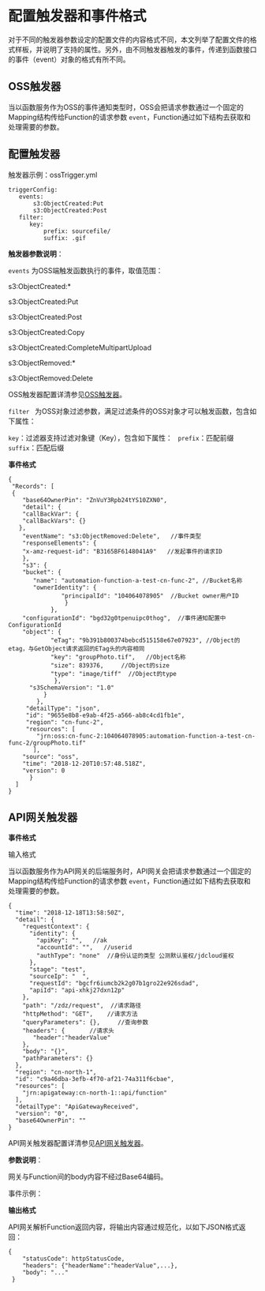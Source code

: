 # 配置触发器和事件格式

对于不同的触发器参数设定的配置文件的内容格式不同，本文列举了配置文件的格式样板，并说明了支持的属性。另外，由不同触发器触发的事件，传递到函数接口的事件（event）对象的格式有所不同。

## OSS触发器

当以函数服务作为OSS的事件通知类型时，OSS会把请求参数通过一个固定的Mapping结构传给Function的请求参数 `event`，Function通过如下结构去获取和处理需要的参数。

## 配置触发器

触发器示例：ossTrigger.yml

```
triggerConfig:
   events:
       s3:ObjectCreated:Put
       s3:ObjectCreated:Post
   filter:
      key:
          prefix: sourcefile/
          suffix: .gif
```
  

**触发器参数说明**：

`events` 为OSS端触发函数执行的事件，取值范围：

s3:ObjectCreated:*

s3:ObjectCreated:Put

s3:ObjectCreated:Post

s3:ObjectCreated:Copy

s3:ObjectCreated:CompleteMultipartUpload

s3:ObjectRemoved:*

s3:ObjectRemoved:Delete

OSS触发器配置详清参见[OSS触发器](eventsourceservice/oss-tirgger.md)。 

 

``filter `` 为OSS对象过滤参数，满足过滤条件的OSS对象才可以触发函数，包含如下属性：

   ``key``：过滤器支持过滤对象键（Key），包含如下属性：
            `` prefix``：匹配前缀
            ``suffix``：匹配后缀

 

**事件格式**


```
{
 "Records": [
 {
    "base64OwnerPin": "ZnVuY3Rpb24tYS10ZXN0",
    "detail": {
    "callBackVar": {
    "callBackVars": {}
   },
    "eventName": "s3:ObjectRemoved:Delete",   //事件类型
    "responseElements": {
    "x-amz-request-id": "B3165BF6148041A9"   //发起事件的请求ID
    },
    "s3": {
    "bucket": {
       "name": "automation-function-a-test-cn-func-2", //Bucket名称
       "ownerIdentity": {
               "principalId": "104064078905"  //Bucket owner用户ID
                }
            },
    "configurationId": "bgd32g0tpenuipc0thog",  //事件通知配置中ConfigurationId
    "object": {
            "eTag": "9b391b800374bebcd515158e67e07923", //Object的etag，与GetObject请求返回的ETag头的内容相同
            "key": "groupPhoto.tif",   //Object名称
            "size": 839376,     //Object的size
            "type": "image/tiff"  //Object的type 
             },
      "s3SchemaVersion": "1.0"
          }
        },
     "detailType": "json",
     "id": "9655e8b8-e9ab-4f25-a566-ab8c4cd1fb1e",
     "region": "cn-func-2",
     "resources": [
        "jrn:oss:cn-func-2:104064078905:automation-function-a-test-cn-func-2/groupPhoto.tif"
       ],
    "source": "oss",
    "time": "2018-12-20T10:57:48.518Z",
    "version": 0
      }
  ]
}

```



 

## API网关触发器


**事件格式**

输入格式

当以函数服务作为API网关的后端服务时，API网关会把请求参数通过一个固定的Mapping结构传给Function的请求参数 `event`，Function通过如下结构去获取和处理需要的参数。

```
{
  "time": "2018-12-18T13:58:50Z",
  "detail": {
    "requestContext": {
      "identity": {
        "apiKey": "",   //ak
        "accountId": "",   //userid
        "authType": "none"  //身份认证的类型 公测默认鉴权/jdcloud鉴权
      },
      "stage": "test",
      "sourceIp": "  ",
      "requestId": "bgcfr6iumcb2k2g07b1gro22e926sdad",
      "apiId": "api-xhkj27dxn12p"
    },
    "path": "/zdz/request",  //请求路径
    "httpMethod": "GET",    //请求方法
    "queryParameters": {},     //查询参数
    "headers": {       //请求头
       "header":"headerValue"
    },
    "body": "{}",
    "pathParameters": {}
  },
  "region": "cn-north-1",
  "id": "c9a46dba-3efb-4f70-af21-74a311f6cbae",
  "resources": [
    "jrn:apigateway:cn-north-1::api/function"
  ],
  "detailType": "ApiGatewayReceived",
  "version": "0",
  "base64OwnerPin": ""
}
```
API网关触发器配置详清参见[API网关触发器](../triggermanagement/eventsourceservice/apig-tigger.md)。 

**参数说明**：

 网关与Function间的body内容不经过Base64编码。

事件示例：


**输出格式**

API网关解析Function返回内容，将输出内容通过规范化，以如下JSON格式返回：

```
{     
    "statusCode": httpStatusCode,     
    "headers": {"headerName":"headerValue",...},     
    "body": "..." 
 } 
```


